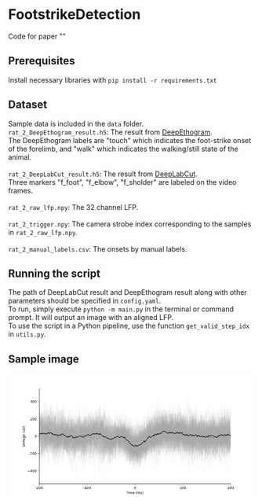 # FootstrikeDetection
Code for paper ""<br/>

## Prerequisites
Install necessary libraries with `pip install -r requirements.txt`<br/>

## Dataset
Sample data is included in the `data` folder. <br/>
`rat_2_DeepEthogram_result.h5`: The result from [DeepEthogram](https://github.com/jbohnslav/deepethogram).<br/>
The DeepEthogram labels are "touch" which indicates the foot-strike onset of the forelimb, and "walk" which indicates the walking/still state of the animal.<br/>
<br/>
`rat_2_DeepLabCut_result.h5`: The result from [DeepLabCut](https://github.com/DeepLabCut/DeepLabCut).<br/>
Three markers "f_foot",	"f_elbow",	"f_sholder" are labeled on the video frames.<br/>
<br/>
`rat_2_raw_lfp.npy`: The 32 channel LFP.<br/>
<br/>
`rat_2_trigger.npy`: The camera strobe index corresponding to the samples in `rat_2_raw_lfp.npy`.<br/>
<br/>
`rat_2_manual_labels.csv`: The onsets by manual labels.<br/>

## Running the script
The path of DeepLabCut result and DeepEthogram result along with other parameters should be specified in `config.yaml`.<br/>
To run, simply execute `python -m main.py` in the terminal or command prompt. It will output an image with an aligned LFP.<br/>
To use the script in a Python pipeline, use the function `get_valid_step_idx` in `utils.py`.<br/>

## Sample image
<p align="left">
<img src="https://github.com/UT-yakusaku/FootstrikeDetection/blob/main/aligned_lfp.png">
</p>
